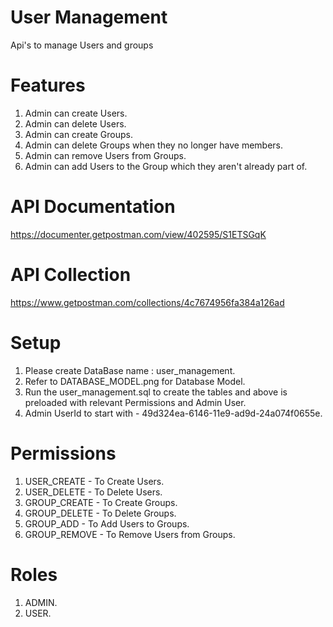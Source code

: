# User Management

Api's to manage Users and groups

# Features
1. Admin can create Users.
2. Admin can delete Users.
3. Admin can create Groups.
4. Admin can delete Groups when they no longer have members.
5. Admin can remove Users from Groups.
6. Admin can add Users to the Group which they aren't already part of.

# API Documentation
https://documenter.getpostman.com/view/402595/S1ETSGqK

# API Collection
https://www.getpostman.com/collections/4c7674956fa384a126ad

# Setup
1. Please create DataBase name : user_management.
2. Refer to DATABASE_MODEL.png for Database Model.
3. Run the user_management.sql to create the tables and above is preloaded with relevant Permissions and Admin User.
4. Admin UserId to start with - 49d324ea-6146-11e9-ad9d-24a074f0655e.

# Permissions
1. USER_CREATE - To Create Users.
2. USER_DELETE - To Delete Users.
3. GROUP_CREATE - To Create Groups.
4. GROUP_DELETE - To Delete Groups.
5. GROUP_ADD - To Add Users to Groups.
6. GROUP_REMOVE - To Remove Users from Groups.

# Roles
1. ADMIN.
2. USER.
